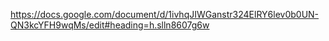 https://docs.google.com/document/d/1ivhqJIWGanstr324ElRY6lev0b0UN-QN3kcYFH9wqMs/edit#heading=h.slln8607g6w
